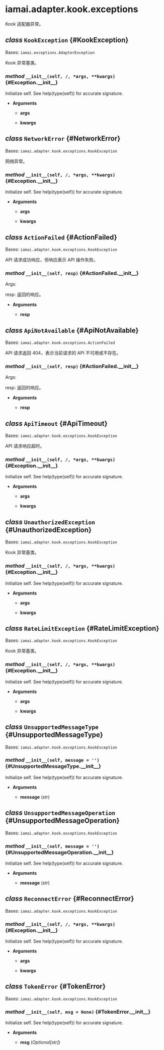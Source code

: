 # iamai.adapter.kook.exceptions

Kook 适配器异常。

## _class_ `KookException` {#KookException}

Bases: `iamai.exceptions.AdapterException`

Kook 异常基类。

### _method_ `__init__(self, /, *args, **kwargs)` {#Exception.\_\_init\_\_}

Initialize self.  See help(type(self)) for accurate signature.

- **Arguments**

  - **args**

  - **kwargs**

## _class_ `NetworkError` {#NetworkError}

Bases: `iamai.adapter.kook.exceptions.KookException`

网络异常。

### _method_ `__init__(self, /, *args, **kwargs)` {#Exception.\_\_init\_\_}

Initialize self.  See help(type(self)) for accurate signature.

- **Arguments**

  - **args**

  - **kwargs**

## _class_ `ActionFailed` {#ActionFailed}

Bases: `iamai.adapter.kook.exceptions.KookException`

API 请求成功响应，但响应表示 API 操作失败。

### _method_ `__init__(self, resp)` {#ActionFailed.\_\_init\_\_}

Args:

resp: 返回的响应。

- **Arguments**

  - **resp**

## _class_ `ApiNotAvailable` {#ApiNotAvailable}

Bases: `iamai.adapter.kook.exceptions.ActionFailed`

API 请求返回 404，表示当前请求的 API 不可用或不存在。

### _method_ `__init__(self, resp)` {#ActionFailed.\_\_init\_\_}

Args:

resp: 返回的响应。

- **Arguments**

  - **resp**

## _class_ `ApiTimeout` {#ApiTimeout}

Bases: `iamai.adapter.kook.exceptions.KookException`

API 请求响应超时。

### _method_ `__init__(self, /, *args, **kwargs)` {#Exception.\_\_init\_\_}

Initialize self.  See help(type(self)) for accurate signature.

- **Arguments**

  - **args**

  - **kwargs**

## _class_ `UnauthorizedException` {#UnauthorizedException}

Bases: `iamai.adapter.kook.exceptions.KookException`

Kook 异常基类。

### _method_ `__init__(self, /, *args, **kwargs)` {#Exception.\_\_init\_\_}

Initialize self.  See help(type(self)) for accurate signature.

- **Arguments**

  - **args**

  - **kwargs**

## _class_ `RateLimitException` {#RateLimitException}

Bases: `iamai.adapter.kook.exceptions.KookException`

Kook 异常基类。

### _method_ `__init__(self, /, *args, **kwargs)` {#Exception.\_\_init\_\_}

Initialize self.  See help(type(self)) for accurate signature.

- **Arguments**

  - **args**

  - **kwargs**

## _class_ `UnsupportedMessageType` {#UnsupportedMessageType}

Bases: `iamai.adapter.kook.exceptions.KookException`

### _method_ `__init__(self, message = '')` {#UnsupportedMessageType.\_\_init\_\_}

Initialize self.  See help(type(self)) for accurate signature.

- **Arguments**

  - **message** (_str_)

## _class_ `UnsupportedMessageOperation` {#UnsupportedMessageOperation}

Bases: `iamai.adapter.kook.exceptions.KookException`

### _method_ `__init__(self, message = '')` {#UnsupportedMessageOperation.\_\_init\_\_}

Initialize self.  See help(type(self)) for accurate signature.

- **Arguments**

  - **message** (_str_)

## _class_ `ReconnectError` {#ReconnectError}

Bases: `iamai.adapter.kook.exceptions.KookException`

### _method_ `__init__(self, /, *args, **kwargs)` {#Exception.\_\_init\_\_}

Initialize self.  See help(type(self)) for accurate signature.

- **Arguments**

  - **args**

  - **kwargs**

## _class_ `TokenError` {#TokenError}

Bases: `iamai.adapter.kook.exceptions.KookException`

### _method_ `__init__(self, msg = None)` {#TokenError.\_\_init\_\_}

Initialize self.  See help(type(self)) for accurate signature.

- **Arguments**

  - **msg** (_Optional\[str\]_)
